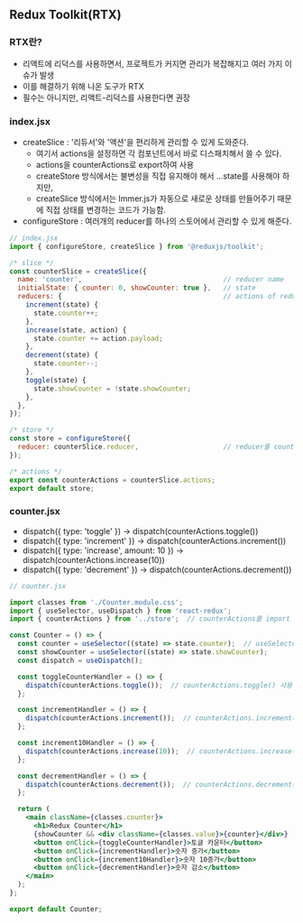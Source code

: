 ## Redux Toolkit(RTX)


### RTX란?
- 리액트에 리덕스를 사용하면서, 프로젝트가 커지면 관리가 복잡해지고 여러 가지 이슈가 발생
- 이를 해결하기 위해 나온 도구가 RTX
- 필수는 아니지만, 리액트-리덕스를 사용한다면 권장

### index.jsx 
- createSlice : '리듀서'와 '액션'을 편리하게 관리할 수 있게 도와준다. 
  - 여기서 actions을 설정하면 각 컴포넌트에서 바로 디스패치해서 쓸 수 있다.
  - actions을 counterActions로 export하여 사용
  - createStore 방식에서는 불변성을 직접 유지해야 해서 ...state를 사용해야 하지만, 
  - createSlice 방식에서는 Immer.js가 자동으로 새로운 상태를 만들어주기 때문에 직접 상태를 변경하는 코드가 가능함. 
- configureStore : 여러개의 reducer를 하나의 스토어에서 관리할 수 있게 해준다.
```jsx
// index.jsx
import { configureStore, createSlice } from '@reduxjs/toolkit';

/* slice */
const counterSlice = createSlice({
  name: 'counter',                                   // reducer name
  initialState: { counter: 0, showCounter: true },   // state
  reducers: {                                        // actions of reducer
    increment(state) {
      state.counter++;
    },
    increase(state, action) {
      state.counter += action.payload;
    },
    decrement(state) {
      state.counter--;
    },
    toggle(state) {
      state.showCounter = !state.showCounter;
    },
  },
});

/* store */
const store = configureStore({
  reducer: counterSlice.reducer,                     // reducer를 counterSlice로 연결
});

/* actions */
export const counterActions = counterSlice.actions;
export default store;
```


### counter.jsx 
- dispatch({ type: 'toggle' }) -> dispatch(counterActions.toggle())
- dispatch({ type: 'increment' }) -> dispatch(counterActions.increment())
- dispatch({ type: 'increase', amount: 10 }) -> dispatch(counterActions.increase(10))
- dispatch({ type: 'decrement' }) -> dispatch(counterActions.decrement())
```jsx
// counter.jsx

import classes from './Counter.module.css';
import { useSelector, useDispatch } from 'react-redux';
import { counterActions } from '../store';  // counterActions를 import

const Counter = () => {
  const counter = useSelector((state) => state.counter);  // useSelector로 state.counter 가져오기
  const showCounter = useSelector((state) => state.showCounter);
  const dispatch = useDispatch();

  const toggleCounterHandler = () => {
    dispatch(counterActions.toggle());  // counterActions.toggle() 사용
  };

  const incrementHandler = () => {
    dispatch(counterActions.increment());  // counterActions.increment() 사용
  };

  const increment10Handler = () => {
    dispatch(counterActions.increase(10));  // counterActions.increase(10) 사용
  };

  const decrementHandler = () => {
    dispatch(counterActions.decrement());  // counterActions.decrement() 사용
  };

  return (
    <main className={classes.counter}>
      <h1>Redux Counter</h1>
      {showCounter && <div className={classes.value}>{counter}</div>}
      <button onClick={toggleCounterHandler}>토글 카운터</button>
      <button onClick={incrementHandler}>숫자 증가</button>
      <button onClick={increment10Handler}>숫자 10증가</button>
      <button onClick={decrementHandler}>숫자 감소</button>
    </main>
  );
};

export default Counter;
```

